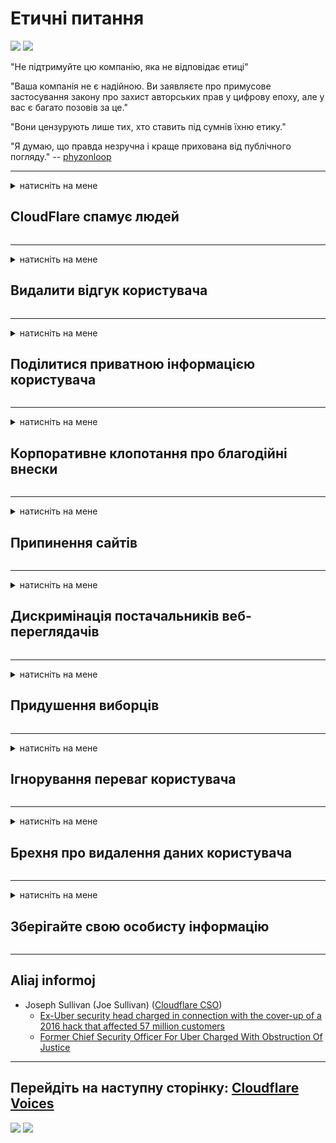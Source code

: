 # Етичні питання

![](https://codeberg.org/crimeflare/cloudflare-tor/media/branch/master/image/itsreallythatbad.jpg)
![](https://codeberg.org/crimeflare/cloudflare-tor/media/branch/master/image/telegram/c81238387627b4bfd3dcd60f56d41626.jpg)

"Не підтримуйте цю компанію, яка не відповідає етиці"

"Ваша компанія не є надійною. Ви заявляєте про примусове застосування закону про захист авторських прав у цифрову епоху, але у вас є багато позовів за це."

"Вони цензурують лише тих, хто ставить під сумнів їхню етику."

"Я думаю, що правда незручна і краще прихована від публічного погляду."  -- [phyzonloop](https://twitter.com/phyzonloop)


---


<details>
<summary>натисніть на мене

## CloudFlare спамує людей
</summary>


Cloudflare надсилає спам-листи електронним повідомленням, які не належать Cloudflare.

- Лише надсилайте електронні листи абонентам, які ввійшли в обліковий запис
- Коли користувач скаже «стоп», то перестань надсилати електронну пошту

Це так просто. Але Cloudflare байдуже.
Cloudflare сказав, що використання їх служби може зупинити всіх спамерів або зловмисників.
Як можна зупинити Cloudflare, не активуючи Cloudflare?


| 🖼 | 🖼 |
| --- | --- |
| ![](https://codeberg.org/crimeflare/cloudflare-tor/media/branch/master/image/cfspam01.jpg) | ![](https://codeberg.org/crimeflare/cloudflare-tor/media/branch/master/image/cfspam03.jpg) |
| ![](https://codeberg.org/crimeflare/cloudflare-tor/media/branch/master/image/cfspam02.jpg) | ![](https://codeberg.org/crimeflare/cloudflare-tor/media/branch/master/image/cfspambrittany.jpg)<br>![](https://codeberg.org/crimeflare/cloudflare-tor/media/branch/master/image/cfspamtwtr.jpg) |

</details>

---

<details>
<summary>натисніть на мене

## Видалити відгук користувача
</summary>


Негативні відгуки цензури Cloudflare.
Якщо ви публікуєте текст проти Cloudflare у Twitter, у вас є шанс отримати відповідь від співробітника Cloudflare із повідомленням «Ні, це не так».
Якщо ви опублікуєте негативний відгук на будь-якому веб-сайті, він спробує цензурувати його.


| 🖼 | 🖼 |
| --- | --- |
| ![](https://codeberg.org/crimeflare/cloudflare-tor/media/branch/master/image/cfcenrev_01.jpg)<br>![](https://codeberg.org/crimeflare/cloudflare-tor/media/branch/master/image/cfcenrev_02.jpg) | ![](https://codeberg.org/crimeflare/cloudflare-tor/media/branch/master/image/cfcenrev_03.jpg) |

</details>

---

<details>
<summary>натисніть на мене

## Поділитися приватною інформацією користувача
</summary>


Cloudflare має масову проблему домагань.
Cloudflare ділиться особистою інформацією тих, хто скаржиться на розміщені сайти.
Іноді вони просять вас вказати справжнє посвідчення особи.
Якщо ви не хочете, щоб вас переслідували, нападали, вбивали чи вбивали, краще тримайтеся подалі від веб-сайтів Cloudflared.


| 🖼 | 🖼 |
| --- | --- |
| ![](https://codeberg.org/crimeflare/cloudflare-tor/media/branch/master/image/cfdox_what.jpg) | ![](https://codeberg.org/crimeflare/cloudflare-tor/media/branch/master/image/cfdox_swat.jpg) |
| ![](https://codeberg.org/crimeflare/cloudflare-tor/media/branch/master/image/cfdox_kill.jpg) | ![](https://codeberg.org/crimeflare/cloudflare-tor/media/branch/master/image/cfdox_threat.jpg) |
| ![](https://codeberg.org/crimeflare/cloudflare-tor/media/branch/master/image/cfdox_dox.jpg) | ![](https://codeberg.org/crimeflare/cloudflare-tor/media/branch/master/image/cfdox_ex1.jpg)<br>![](https://codeberg.org/crimeflare/cloudflare-tor/media/branch/master/image/cfdox_ex2.jpg) |

</details>

---

<details>
<summary>натисніть на мене

## Корпоративне клопотання про благодійні внески
</summary>


CloudFlare просить благодійних внесків.
Дуже жахливо, що американська корпорація просить благодійності поряд з неприбутковими організаціями, які мають добрі справи.
Якщо вам подобається блокувати людей або витрачати час на людей, ви можете замовити піцу для працівників Cloudflare.


![](https://codeberg.org/crimeflare/cloudflare-tor/media/branch/master/image/cfdonate.jpg)

</details>

---

<details>
<summary>натисніть на мене

## Припинення сайтів
</summary>


Що ви зробите, якщо ваш сайт раптово знищиться?
Є повідомлення, що Cloudflare видаляє конфігурацію користувача або зупиняє послугу без будь-якого попередження, мовчки.
Ми пропонуємо вам знайти кращого постачальника.

![](https://codeberg.org/crimeflare/cloudflare-tor/media/branch/master/image/cftmnt.jpg)

</details>

---

<details>
<summary>натисніть на мене

## Дискримінація постачальників веб-переглядачів
</summary>


CloudFlare надає переважне ставлення до тих, хто використовує Firefox, водночас надаючи вороже ставлення до користувачів, які не переглядають Tor, через Tor.
Користувачі, які по праву відмовляються виконувати невільний JavaScript, також отримують вороже ставлення.
Ця нерівність доступу - це зловживання мережевим нейтралітетом та зловживання владою.

![](https://codeberg.org/crimeflare/cloudflare-tor/media/branch/master/image/browdifftbcx.gif)

- Зліва: браузер Tor, праворуч: Chrome. Ідентична IP-адреса.

![](https://codeberg.org/crimeflare/cloudflare-tor/media/branch/master/image/browserdiff.jpg)

- Зліва: браузер Tor браузера Javascript вимкнено, cookie увімкнено
- Праворуч: Chrome Javascript увімкнено, cookie відключено

![](https://codeberg.org/crimeflare/cloudflare-tor/media/branch/master/image/cfsiryoublocked.jpg)

- QuteBrowser (другорядний браузер) без Tor (Clearnet IP)

| ***Веб-переглядач*** | ***Лікування доступу*** |
| --- | --- |
| Tor Browser (Javascript увімкнено) | доступ дозволений |
| Firefox (Javascript увімкнено) | доступ деградований |
| Chromium (Javascript увімкнено) | доступ деградований |
| Chromium or Firefox (Javascript відключений) | доступ заборонено |
| Chromium or Firefox (Файл cookie вимкнено) | доступ заборонено |
| QuteBrowser | доступ заборонено |
| lynx | доступ заборонено |
| w3m | доступ заборонено |
| wget | доступ заборонено |


Чому б не використати кнопку Audio для вирішення легкої проблеми?

Так, є звукова кнопка, але вона завжди не працює над Tor.
Ви отримаєте це повідомлення, натиснувши його:

```
Спробуйте ще раз пізніше
Ваш комп'ютер або мережа може надсилати автоматизовані запити.
Щоб захистити наших користувачів, ми не можемо обробити ваш запит зараз.
Для отримання більш детальної інформації відвідайте нашу довідкову сторінку
```

</details>

---

<details>
<summary>натисніть на мене

## Придушення виборців
</summary>


Виборці у штатах США реєструються, щоб голосувати в кінцевому рахунку через веб-сайт державного секретаря у штаті резиденції.
Підконтрольні республіканцям бюро державних секретарів займаються придушенням виборців, перейшовши на веб-сайт державного секретаря через Cloudflare.
Вороже поводження Cloudflare з користувачами Tor, його позиція MITM як централізованої глобальної точки спостереження та її згубна роль загалом змушує потенційних виборців не бажати реєструватися.
Зокрема, ліберали охоплюють конфіденційність.
Бланки реєстрації виборців збирають конфіденційну інформацію про політичну схильність виборця, особисту фізичну адресу, номер соціального страхування та дату народження.
Більшість держав роблять загальнодоступною лише частину цієї інформації, але Cloudflare бачить усю цю інформацію, коли хтось реєструється для голосування.

Зауважте, що реєстрація на папері не обходить Cloudflare, оскільки працівники Державного секретаря з питань введення даних, швидше за все, використовуватимуть веб-сайт Cloudflare для введення даних.

| 🖼 | 🖼 |
| --- | --- |
| ![](https://codeberg.org/crimeflare/cloudflare-tor/media/branch/master/image/cfvotm_01.jpg) | ![](https://codeberg.org/crimeflare/cloudflare-tor/media/branch/master/image/cfvotm_02.jpg) |

- Change.org - відомий веб-сайт для збору голосів і вжиття заходів.
“люди скрізь розпочинають кампанії, мобілізують прихильників та працюють з особами, які приймають рішення, щоб знайти рішення.”
На жаль, багато людей взагалі не можуть переглядати change.org через агресивний фільтр Cloudflare.
Їм блокують підписання петиції, тим самим виключаючи їх із демократичного процесу.
Використання іншої платформи, яка не є хмарною, наприклад OpenPetition, допомагає виправити проблему.

| 🖼 | 🖼 |
| --- | --- |
| ![](https://codeberg.org/crimeflare/cloudflare-tor/media/branch/master/image/changeorgasn.jpg) | ![](https://codeberg.org/crimeflare/cloudflare-tor/media/branch/master/image/changeorgtor.jpg) |

- "Афінський проект" Cloudflare пропонує безкоштовний захист на рівні підприємств для державних та місцевих веб-сайтів для виборів.
Вони сказали, що "їхні виборці можуть отримати доступ до інформації про вибори та реєстрацію виборців", але це брехня, оскільки багато людей просто не можуть переглядати сайт.

</details>

---

<details>
<summary>натисніть на мене

## Ігнорування переваг користувача
</summary>


Якщо ви щось відмовитесь, ви очікуєте, що ви не отримаєте повідомлення про це.
Cloudflare ігнорує уподобання користувачів та обмінюється даними з сторонніми корпораціями без згоди клієнта.
Якщо ви користуєтесь їхнім безкоштовним планом, вони іноді надсилають вам електронну пошту з проханням придбати щомісячну підписку.

![](https://codeberg.org/crimeflare/cloudflare-tor/media/branch/master/image/cfviopl_tp.jpg)

</details>

---

<details>
<summary>натисніть на мене

## Брехня про видалення даних користувача
</summary>


Відповідно до цього блогу колишнього клієнта Cloudflare, Cloudflare бреше про видалення облікових записів.
На сьогоднішній день багато компаній зберігають ваші дані після закриття або видалення облікового запису.
Більшість хороших компаній згадують про це у своїй політиці конфіденційності.
Cloudflare? Немає.

```
2019-08-05 CloudFlare надіслав мені підтвердження, що вони видалили мій обліковий запис.
2019-10-02 Я отримав електронний лист від CloudFlare "тому що я замовник"
```

Cloudflare не знав про слово "видалити".
Якщо це дійсно видалено, чому цей колишній клієнт отримав електронний лист?
Він також зазначив, що політика конфіденційності Cloudflare про це не згадує.

```
Їх нова політика конфіденційності не згадує про збереження даних протягом року.
```

![](https://codeberg.org/crimeflare/cloudflare-tor/media/branch/master/image/cfviopl_notdel.jpg)

Як можна довіряти Cloudflare, якщо їхня політика конфіденційності є LIE?

</details>

---

<details>
<summary>натисніть на мене

## Зберігайте свою особисту інформацію
</summary>


Видалення облікового запису Cloudflare - це важкий рівень.

```
Надішліть службу підтримки, використовуючи категорію "Рахунок",
і вимагати видалення облікового запису в тілі повідомлення.
Перед тим, як вимагати видалення, у вашому обліковому записі не повинно бути прикріплених доменів або кредитних карток.
```

Ви отримаєте це підтвердження електронною поштою.

![](https://codeberg.org/crimeflare/cloudflare-tor/media/branch/master/image/cf_deleteandkeep.jpg)

"Ми почали обробляти ваш запит на видалення", але "Ми продовжуватимемо зберігати вашу особисту інформацію".

Чи можете ви цьому «довіряти»?

</details>

---

## Aliaj informoj

- Joseph Sullivan (Joe Sullivan) ([Cloudflare CSO](https://twitter.com/eastdakota/status/1296522269313785862))
  - [Ex-Uber security head charged in connection with the cover-up of a 2016 hack that affected 57 million customers](https://www.businessinsider.com/uber-data-hack-security-head-joe-sullivan-charged-cover-up-2020-8)
  - [Former Chief Security Officer For Uber Charged With Obstruction Of Justice](https://www.justice.gov/usao-ndca/pr/former-chief-security-officer-uber-charged-obstruction-justice)


---

## Перейдіть на наступну сторінку:   [Cloudflare Voices](../PEOPLE.md)

![](https://codeberg.org/crimeflare/cloudflare-tor/media/branch/master/image/freemoldybread.jpg)
![](https://codeberg.org/crimeflare/cloudflare-tor/media/branch/master/image/cfisnotanoption.jpg)
